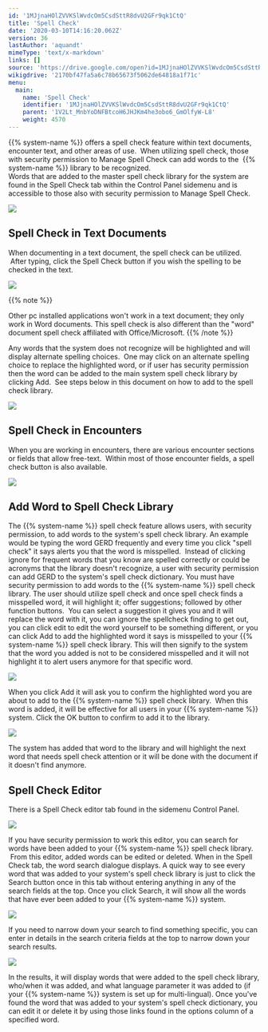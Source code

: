 ```yaml
---
id: '1MJjnaHOlZVVKSlWvdcOm5CsdSttR8dvU2GFr9qk1CtQ'
title: 'Spell Check'
date: '2020-03-10T14:16:20.062Z'
version: 36
lastAuthor: 'aquandt'
mimeType: 'text/x-markdown'
links: []
source: 'https://drive.google.com/open?id=1MJjnaHOlZVVKSlWvdcOm5CsdSttR8dvU2GFr9qk1CtQ'
wikigdrive: '2170bf47fa5a6c78b65673f5062de64818a1f71c'
menu:
  main:
    name: 'Spell Check'
    identifier: '1MJjnaHOlZVVKSlWvdcOm5CsdSttR8dvU2GFr9qk1CtQ'
    parent: '1V2Lt_MnbYoDNFBtcoH6JHJKm4he3obo6_GmOlfyW-L8'
    weight: 4570
---
```

{{% system-name %}} offers a spell check feature within text documents, encounter text, and other areas of use.  When utilizing spell check, those with security permission to Manage Spell Check can add words to the  {{% system-name %}} library to be recognized.    
Words that are added to the master spell check library for the system are found in the Spell Check tab within the Control Panel sidemenu and is accessible to those also with security permission to Manage Spell Check.

  
![](../spell-check.assets/11dd35dc4035cc50114d4886013e111d.png)  


  
## **Spell Check in Text Documents**  
  
When documenting in a text document, the spell check can be utilized.  After typing, click the Spell Check button if you wish the spelling to be checked in the text.

  
![](../spell-check.assets/c0163f042e43d0ef156be768ed9b4fb2.png)  


{{% note %}}

Other pc installed applications won't work in a text document; they only work in Word documents. This spell check is also different than the "word" document spell check affiliated with Office/Microsoft.
{{% /note %}}

Any words that the system does not recognize will be highlighted and will display alternate spelling choices.  One may click on an alternate spelling choice to replace the highlighted word, or if user has security permission then the word can be added to the main system spell check library by clicking Add.  See steps below in this document on how to add to the spell check library.

  
![](../spell-check.assets/18e7852e770d32623b23eef973a271a7.png)  


  
## **Spell Check in Encounters**  

When you are working in encounters, there are various encounter sections or fields that allow free-text.  Within most of those encounter fields, a spell check button is also available.

  
![](../spell-check.assets/bd6aee7e77e43af94a478719452659b4.png)  

  
## **Add Word to Spell Check Library**  

The {{% system-name %}} spell check feature allows users, with security permission, to add words to the system's spell check library. An example would be typing the word GERD frequently and every time you click "spell check" it says alerts you that the word is misspelled.  Instead of clicking ignore for frequent words that you know are spelled correctly or could be acronyms that the library doesn't recognize, a user with security permission can add GERD to the system's spell check dictionary.
You must have security permission to add words to the {{% system-name %}} spell check library.
The user should utilize spell check and once spell check finds a misspelled word, it will highlight it; offer suggestions; followed by other function buttons.  You can select a suggestion it gives you and it will replace the word with it, you can ignore the spellcheck finding to get out, you can click edit to edit the word yourself to be something different, or you can click Add to add the highlighted word it says is misspelled to your {{% system-name %}} spell check library. This will then signify to the system that the word you added is not to be considered misspelled and it will not highlight it to alert users anymore for that specific word.

  
![](../spell-check.assets/297351fef0ec13af31b9f0b02dfa1078.png)  


When you click Add it will ask you to confirm the highlighted word you are about to add to the {{% system-name %}} spell check library.  When this word is added, it will be effective for all users in your {{% system-name %}} system. Click the OK button to confirm to add it to the library.

  
![](../spell-check.assets/7b631eac0f54da030df05074deb41a5a.png)  


The system has added that word to the library and will highlight the next word that needs spell check attention or it will be done with the document if it doesn't find anymore.
  
## **Spell Check Editor**  

There is a Spell Check editor tab found in the sidemenu Control Panel.

  
![](../spell-check.assets/7070459d91f4a72182798afc753629b2.png)  


If you have security permission to work this editor, you can search for words have been added to your {{% system-name %}} spell check library.  From this editor, added words can be edited or deleted. When in the Spell Check tab, the word search dialogue displays.
A quick way to see every word that was added to your system's spell check library is just to click the Search button once in this tab without entering anything in any of the search fields at the top. Once you click Search, it will show all the words that have ever been added to your {{% system-name %}} system.

  
![](../spell-check.assets/8204768d3984e96568dfbf194eef6d96.png)  


If you need to narrow down your search to find something specific, you can enter in details in the search criteria fields at the top to narrow down your search results.

  
![](../spell-check.assets/adfc19309bfef07abcc1e1f5a06020ce.png)  


In the results, it will display words that were added to the spell check library, who/when it was added, and what language parameter it was added to (if your {{% system-name %}} system is set up for multi-lingual).
Once you've found the word that was added to your system's spell check dictionary, you can edit it or delete it by using those links found in the options column of a specified word.

